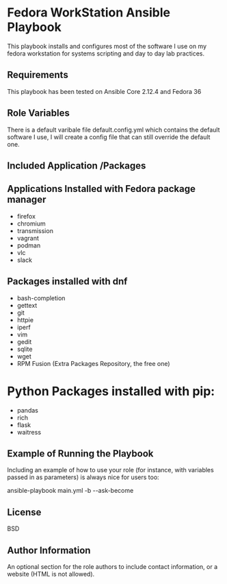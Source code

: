 Fedora WorkStation Ansible Playbook
=========

This playbook installs and configures most of the software I use on my fedora workstation  for systems scripting and  day to day lab practices.

Requirements
------------

This playbook has been tested on Ansible Core 2.12.4 and Fedora 36

Role Variables
--------------

There is a default varibale file default.config.yml which contains the default software I use, I will create a config file that can still override the default one.

Included Application /Packages
------------
## Applications Installed with Fedora package manager

  - firefox
  - chromium
  - transmission 
  - vagrant
  - podman
  - vlc
  - slack
## Packages installed with dnf

  - bash-completion
  - gettext
  - git
  - httpie
  - iperf
  - vim
  - gedit
  - sqlite
  - wget
  - RPM Fusion (Extra Packages Repository, the free one)
 # Python Packages installed with pip:
  - pandas
  - rich
  - flask
  - waitress

Example of Running the Playbook
----------------

Including an example of how to use your role (for instance, with variables passed in as parameters) is always nice for users too:

   ansible-playbook main.yml -b --ask-become
   
License
-------

BSD

Author Information
------------------

An optional section for the role authors to include contact information, or a website (HTML is not allowed).
